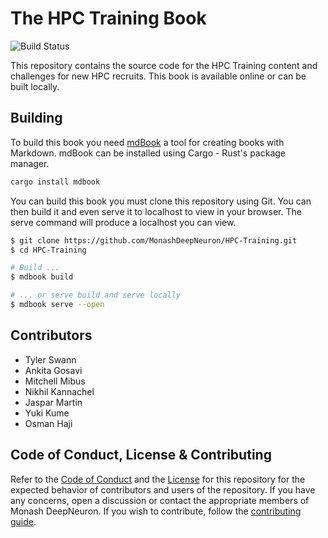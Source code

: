 # The HPC Training Book

![Build Status](https://github.com/MonashDeepNeuron/HPC-Training/workflows/CI/badge.svg)

This repository contains the source code for the HPC Training content and challenges for new HPC recruits. This book is available online or can be built locally.

## Building

To build this book you need [mdBook](https://rust-lang.github.io/mdBook/index.html) a tool for creating books with Markdown. mdBook can be installed using Cargo - Rust's package manager.

```sh
cargo install mdbook
```

You can build this book you must clone this repository using Git. You can then build it and even serve it to localhost to view in your browser. The serve command will produce a localhost you can view.

```sh
$ git clone https://github.com/MonashDeepNeuron/HPC-Training.git
$ cd HPC-Training

# Build ...
$ mdbook build

# ... or serve build and serve locally
$ mdbook serve --open
```

## Contributors

- Tyler Swann
- Ankita Gosavi
- Mitchell Mibus
- Nikhil Kannachel
- Jaspar Martin
- Yuki Kume
- Osman Haji

## Code of Conduct, License & Contributing

Refer to the [Code of Conduct](/CODE_OF_CONDUCT.md) and the [License](/LICENSE) for this repository for the expected behavior of contributors and users of the repository. If you have any concerns, open a discussion or contact the appropriate members of Monash DeepNeuron. If you wish to contribute, follow the [contributing guide](/CONTRIBUTING.md).
